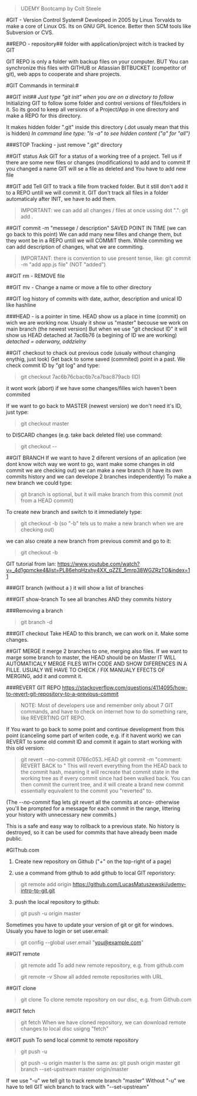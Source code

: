 >UDEMY Bootcamp by Colt Steele

#GIT - Version Control System#
Developed in 2005 by Linus Torvalds to make a core of Linux OS. Its on GNU GPL licence.
Better then SCM tools like Subversion or CVS.

##REPO - repository##
folder with application/project witch is tracked by GIT

GIT REPO is only a folder with backup files on your computer.
BUT You can synchronize this files with GITHUB or Atlassian BITBUCKET (competitor of git), web apps to cooperate and share projects.

#GIT Commands in terminal:#

##GIT init##
*Just type "git init" when you are on a directory to follow*
Initializing GIT to follow some folder and control versions of files/folders in it.
So its good to keep all versions of a Project/App in one directory and make a REPO for this directory.

It makes hidden folder ".git" inside this directory (.dot usualy mean that this is hidden)
*In command line type: "ls -a" to see hidden content ("a" for "all")*

###STOP Tracking - just remove ".git" directory


##GIT status
Ask GIT for a status of a working tree of a project.
Tell us if there are some new files or changes (modifications) to add and to commit
If you changed a name GIT will se a file as deleted and You have to add new file

##GIT add
Tell GIT to track a fille from tracked folder.
But it still don't add it to a REPO untill we will commit it.
GIT don't track all files in a folder automaticaly after INIT, we have to add them.

> IMPORTANT: we can add all changes / files at once ussing dot ".":
> git add .

##GIT commit -m "messege / description"
SAVED POINT IN TIME (we can go back to this point)
We can add many new filles and change them, but they wont be in a REPO untill we will COMMIT them.
While commiting we can add description of changes, what we are commiting.

> IMPORTANT: there is convention to use present tense, like:
> git commit -m "add app.js file" (NOT "added")

##GIT rm - REMOVE file

##GIT mv - Change a name or move a file to other directory


##GIT log
history of commits with date, author, description and unical ID like hashline


###HEAD - is a pointer in time.
HEAD show us a place in time (commit) on wich we are working now.
Usualy it show us "master" becouse we work on main branch (the newest version)
But when we use "git checkout ID" it will show us HEAD detached at 7ac6b76 (a begining of ID we are working)
*detached = oderwany, oddzielny*


##GIT checkout
to chack out previous code (usualy without changing enythig, just look)
Get back to some saved (commited) point in a past. We check commit ID by "git log" and type:
> git checkout 7ac6b76cbac6b7ca7bac879acb (ID)

it wont work (abort) if we have some changes/filles wich haven't been commited

If we want to go back to MASTER (newest version) we don't need it's ID, just type:
> git checkout master

to DISCARD changes (e.g. take back deleted file) use command:
> git checkout -- <file-name like: app.js>

##GIT BRANCH <branch-name>
If we want to have 2 diferent versions of an aplication (we dont know witch way we wont to go, want make some changes in old commit we are checking out) we can make a new branch (it have its own commits history and we can develope 2 branches independently)
To make a new branch we could type:
> git branch <branch-name> <commit id>
> <commit id> is optional, but it will make branch from this commit (not from a HEAD commit)

To create new branch and switch to it immediately type:
> git checkout -b <new-branch-name>
(so "-b" tels us to make a new branch when we are checking out)

we can also create a new branch from previous commit and go to it:
> git checkout -b <new-branch-name> <commit-id>


GIT tutorial from Ian:
https://www.youtube.com/watch?v=_4d1gpmcke4&list=PL86ehqHzxhy4XX_qZZE_5mrp38WGZRzTO&index=11

###GIT branch
(without a <branch-name>) it will show a list of branches

###GIT show-branch
To see all branches AND they commits history

###Removing a branch
> git branch -d <branch-name>

###GIT checkout <branch-name>
	Take HEAD to this branch, we can work on it. Make some changes.


##GIT MERGE <branch-name>
it merge 2 branches to one, merging also files.
If we want to marge some branch to master, the HEAD should be on Master
IT WILL AUTOMATICALY MERGE FILES WITH CODE AND SHOW DIFERENCES IN A FILLE.
USUALY WE HAVE TO CHECK / FIX MANUALY EFECTS OF MERGING, add it and commit it.


###REVERT GIT REPO
https://stackoverflow.com/questions/4114095/how-to-revert-git-repository-to-a-previous-commit

> NOTE:
> Most of developers use and remember only about 7 GIT commands,
> and have to check on internet how to do something rare, like REVERTING GIT REPO.

If You want to go back to some point and continue development from this point (canceling some part of writen code, e.g. if it havent work) we can REVERT to some old commit ID and commit it again to start working with this old version:

> git revert --no-commit 0766c053..HEAD
> git commit -m "comment: REVERT BACK to <ID>"
This will revert everything from the HEAD back to the commit hash, meaning it will recreate that commit state in the working tree as if every commit since had been walked back. You can then commit the current tree, and it will create a brand new commit essentially equivalent to the commit you "reverted" to.

(The *--no-commit* flag lets git revert all the commits at once- otherwise you'll be prompted for a message for each commit in the range, littering your history with unnecessary new commits.)

This is a safe and easy way to rollback to a previous state. No history is destroyed, so it can be used for commits that have already been made public.


#GIThub.com

1. Create new repository on Github ("+" on the top-right of a page)

2. use a command from github to add github to local GIT reporistory:
> git remote add origin https://github.com/LucasMatuszewski/udemy-intro-to-git.git

3. push the local repository to github:
> git push -u origin master

Sometimes you have to update your version of git or git for windows.
Usualy you have to login or set user.email:
> git config --global user.email "you@example.com"


##GIT remote
> git remote add <shortcut-name> <remote-url>
	To add new remote repository, e.g. from github.com 

> git remote -v
	Show all added remote repositories with URL

##GIT clone
> git clone <remote-repository-url>
	To clone remote repository on our disc, e.g. from Github.com

##GIT fetch
> git fetch <remote-repository-name>
	When we have cloned repository, we can download remote changes to local disc usigng "fetch"


##GIT push
To send local commit to remote repository
> git push -u <remote-repository-name> <branch>

> git push -u origin master
Is the same as:
> git push origin master
> git branch --set-upstream master origin/master

If we use "-u" we tell git to track remote branch "master"
Without "-u" we have to tell GIT wich branch to track with "--set-upstream"